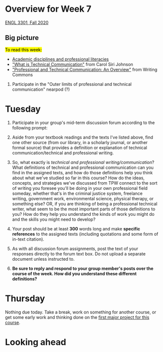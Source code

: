 # Overview for Week 7

[ENGL 3301, Fall 2020](../calendar.html)

## Big picture

<mark>To read this week:</mark>
 - [Academic disciplines and professional literacies](https://openenglishatslcc.pressbooks.com/chapter/so-you-wanna-be-an-engineer-a-welder-a-teacher-academic-disciplines-and-professional-literacies/)
 - [&quot;What is Technical Communication&quot;](https://www.youtube.com/watch?v=Fi5eZ2XLJc4) from Carol Siri Johnson
 - [&quot;Professional and Technical Communication: An Overview&quot;](http://writingcommons.org/professional-and-technical-communication-an-overview) from Writing Commons

1. Participate in the "Outer limits of professional and technical communication" nearpod (?)


# Tuesday

1. Participate in your group's mid-term discussion forum according to the following prompt:

  3. Aside from your textbook readings and the texts I've listed above, find one other source (from our library, in a scholarly journal, or another formal source) that provides a definition or explanation of technical communication/technical and professional writing.
  3. So, what exactly is _technical and professional writing/communication_? What definitions of technical and professional communication can you find in the assigned texts, and how do those definitions help you think about what we've studied so far in this course? How do the ideas, concepts, and strategies we've discussed from TPW connect to the sort of writing you foresee you'll be doing in your own professional field someday, whether that's in the criminal justice system, freelance writing, government work, environmental science, physical therapy, or something else? OR, if you are thinking of being a professional technical writer, what seem to be the most important parts of those definitions to you? How do they help you understand the kinds of work you might do and the skills you might need to develop?
  5. Your post should be at least  **300**  words long and make  **specific references**  to the assigned texts (including quotations and some form of in-text citation).
  6. As with all discussion forum assignments, post the text of your responses directly to the forum text box. Do not upload a separate document unless instructed to.
  7. **Be sure to reply and respond to your group member&#39;s posts over the course of the week. How did you understand these different definitions?**

#  Thursday

Nothing due today. Take a break, work on something for another course, or get some early work and thinking done on the [first major project for this course](./project-1).

#  Looking ahead
